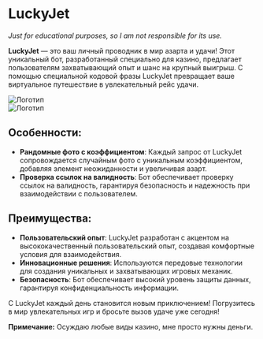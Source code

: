 # **LuckyJet**  
*Just for educational purposes, so I am not responsible for its use.*

**LuckyJet** — это ваш личный проводник в мир азарта и удачи! Этот уникальный бот, разработанный специально для казино, предлагает пользователям захватывающий опыт и шанс на крупный выигрыш. С помощью специальной кодовой фразы LuckyJet превращает ваше виртуальное путешествие в увлекательный рейс удачи.

![Логотип](./lucky.jpeg)  
![Логотип](./Screenshot_4.png)

## **Особенности:**
- **Рандомные фото с коэффициентом**: Каждый запрос от LuckyJet сопровождается случайным фото с уникальным коэффициентом, добавляя элемент неожиданности и увеличивая азарт.
- **Проверка ссылок на валидность**: Бот обеспечивает проверку ссылок на валидность, гарантируя безопасность и надежность при взаимодействии с пользователем.

## **Преимущества:**
- **Пользовательский опыт**: LuckyJet разработан с акцентом на высококачественный пользовательский опыт, создавая комфортные условия для взаимодействия.
- **Инновационные решения**: Используются передовые технологии для создания уникальных и захватывающих игровых механик.
- **Безопасность**: Бот обеспечивает высокий уровень защиты данных, гарантируя конфиденциальность информации.

С LuckyJet каждый день становится новым приключением! Погрузитесь в мир увлекательных игр и бросьте вызов удаче уже сегодня!

**Примечание:** Осуждаю любые виды казино, мне просто нужны деньги.
